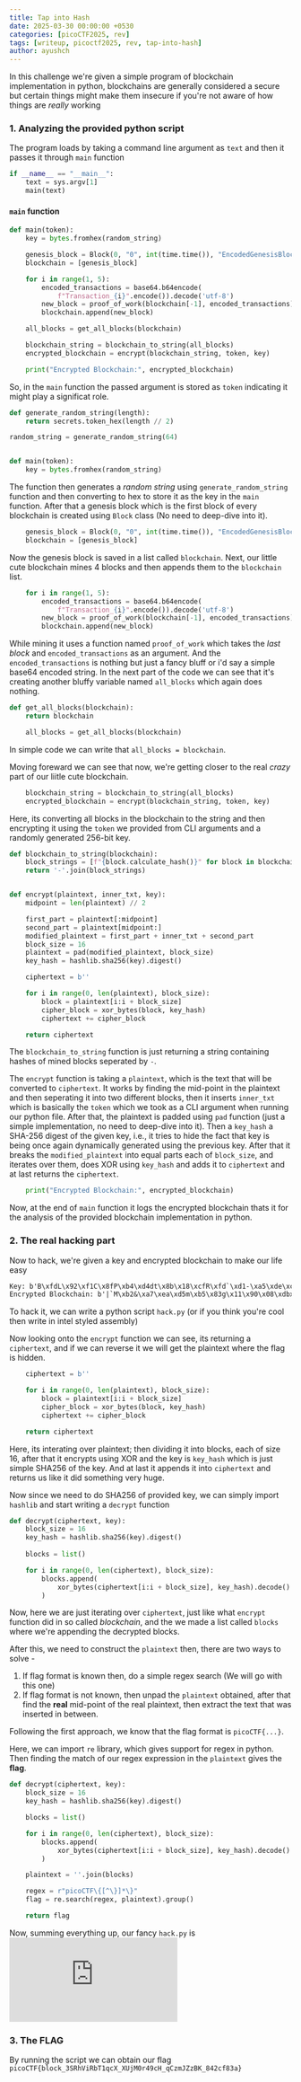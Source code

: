 ```yaml
---
title: Tap into Hash
date: 2025-03-30 00:00:00 +0530
categories: [picoCTF2025, rev]
tags: [writeup, picoctf2025, rev, tap-into-hash]
author: ayushch
---
```


In this challenge we're given a simple program of blockchain implementation in python, blockchains are generally considered a secure but certain things might make them insecure if you're not aware of how things are *really* working

### 1. Analyzing the provided python script
The program loads by taking a command line argument as `text` and then it passes it through `main` function 
```python
if __name__ == "__main__":
    text = sys.argv[1]
    main(text)
```
#### `main` function
```python
def main(token):
    key = bytes.fromhex(random_string)

    genesis_block = Block(0, "0", int(time.time()), "EncodedGenesisBlock", 0)
    blockchain = [genesis_block]

    for i in range(1, 5):
        encoded_transactions = base64.b64encode(
            f"Transaction_{i}".encode()).decode('utf-8')
        new_block = proof_of_work(blockchain[-1], encoded_transactions)
        blockchain.append(new_block)

    all_blocks = get_all_blocks(blockchain)

    blockchain_string = blockchain_to_string(all_blocks)
    encrypted_blockchain = encrypt(blockchain_string, token, key)

    print("Encrypted Blockchain:", encrypted_blockchain)
```
So, in the `main` function the passed argument is stored as `token` indicating it might play a significat role.
```python
def generate_random_string(length):
    return secrets.token_hex(length // 2)

random_string = generate_random_string(64)


def main(token):
    key = bytes.fromhex(random_string)
```
The function then generates a *random string* using `generate_random_string` function and then converting to hex to store it as the key in the `main` function.
After that a genesis block which is the first block of every blockchain is created using `Block` class (No need to deep-dive into it).
```python
    genesis_block = Block(0, "0", int(time.time()), "EncodedGenesisBlock", 0)
    blockchain = [genesis_block]
```
Now the genesis block is saved in a list called `blockchain`.
Next, our little cute blockchain mines 4 blocks and then appends them to the `blockchain` list.
```python
    for i in range(1, 5):
        encoded_transactions = base64.b64encode(
            f"Transaction_{i}".encode()).decode('utf-8')
        new_block = proof_of_work(blockchain[-1], encoded_transactions)
        blockchain.append(new_block)
```
While mining it uses a function named `proof_of_work` which takes the *last block* and `encoded_transactions` as an argument. And the `encoded_transactions` is nothing but just a fancy bluff or i'd say a simple base64 encoded string.
In the next part of the code we can see that it's creating another bluffy variable named `all_blocks` which again does nothing.
```python
def get_all_blocks(blockchain):
    return blockchain
```
```python
    all_blocks = get_all_blocks(blockchain)
```
In simple code we can write that `all_blocks = blockchain`.

Moving foreward we can see that now, we're getting closer to the real *crazy* part of our liitle cute blockchain.
```python
    blockchain_string = blockchain_to_string(all_blocks)
    encrypted_blockchain = encrypt(blockchain_string, token, key)
```
Here, its converting all blocks in the blockchain to the string and then encrypting it using the `token` we provided from CLI arguments and a randomly generated 256-bit key.
```python
def blockchain_to_string(blockchain):
    block_strings = [f"{block.calculate_hash()}" for block in blockchain]
    return '-'.join(block_strings)


def encrypt(plaintext, inner_txt, key):
    midpoint = len(plaintext) // 2

    first_part = plaintext[:midpoint]
    second_part = plaintext[midpoint:]
    modified_plaintext = first_part + inner_txt + second_part
    block_size = 16
    plaintext = pad(modified_plaintext, block_size)
    key_hash = hashlib.sha256(key).digest()

    ciphertext = b''

    for i in range(0, len(plaintext), block_size):
        block = plaintext[i:i + block_size]
        cipher_block = xor_bytes(block, key_hash)
        ciphertext += cipher_block

    return ciphertext
```
The `blockchain_to_string` function is just returning a string containing hashes of mined blocks seperated by `-`.

The `encrypt` function is taking a `plaintext`, which is the text that will be converted to `ciphertext`. It works by finding the mid-point in the plaintext and then seperating it into two different blocks,
then it inserts `inner_txt` which is basically the `token` which we took as a CLI argument when running our python file. After that, the plaintext is padded using `pad` function (just a simple implementation, no need to deep-dive into it).
Then a `key_hash` a SHA-256 digest of the given key, i.e., it tries to hide the fact that key is being once again dynamically generated using the previous key.
After that it breaks the `modified_plaintext` into equal parts each of `block_size`, and iterates over them, does XOR using `key_hash` and adds it to `ciphertext` and at last returns the `ciphertext`.
```python
    print("Encrypted Blockchain:", encrypted_blockchain)
````
Now, at the end of `main` function it logs the encrypted blockchain thats it for the analysis of the provided blockchain implementation in python.


### 2. The real hacking part
Now to hack, we're given a key and encrypted blockchain to make our life easy
```txt
Key: b'B\xfdL\x92\xf1C\x8fP\xb4\xd4dt\x8b\x18\xcfR\xfd`\xd1-\xa5\xde\xcd\x89\xee\xdb\xfb\r\x83&\x07\x82'
Encrypted Blockchain: b'|`M\xb2&\xa7\xea\xd5m\xb5\x83g\x11\x90\x08\xdbx7L\xb2v\xa0\xb8\xd4;\xbe\xdd`E\xc4\x01\xdb/:\x18\xe5s\xa6\xee\x8e;\xbd\xd8i\x19\x94X\xda|2\x19\xe2v\xf4\xed\x81m\xbb\xdd1\x13\x98\x08\xd3d3K\xe4t\xf1\xec\x83;\xbe\x83c\x18\x93]\xda|2\x1e\xe7&\xa9\xbd\xd0a\xee\x8a4\x13\xc3Z\xd3x7J\xb5u\xa1\xe9\x81o\xbf\x8ec\x12\x90\x0c\xd3y3N\xe3 \xa6\xbe\x85>\xe9\x82c\x14\x92\x0c\x81\x7f.K\xb6t\xa3\xee\x80o\xb4\x8dcE\x94\x08\x82(3K\xe2r\xa5\xe9\xd0o\xef\x8f1\x10\xc5\x0c\xd2\x7f`\x0b\xefs\xff\xcc\xe2\x1e\xf7\xd9<O\xc2R\xbczP)\xeeF\xf9\xdd\xd4\x0c\xbd\xca3x\xfea\xb6#NK\xf4$\xa9\xec\xfe\x07\xfd\xf8*M\xebc\x99\x0bH$\xbe$\xa2\xec\xd0`\xbf\xda-\x10\x91\\\xd3-eJ\xb6#\xa3\xea\xd2m\xbc\xddfC\xc5\t\x82+fO\xe2(\xa9\xee\x85k\xe8\x822\r\x91\t\x86y1I\xe7!\xf5\xb6\x8e>\xbd\xdae\x14\x98\t\xd6(1M\xbfv\xa9\xe9\x85=\xe8\xdadB\x92\x00\xdb*fB\xb2!\xa5\xeb\x83<\xea\x8d5A\x96\x0c\xd2\x7f2M\xb2(\xa6\xea\xd5l\xea\xdab\x16\x8c\t\xd3z`C\xe3(\xa0\xb7\x81j\xee\xd9hE\x95\x0b\x82*aO\xb2"\xa7\xeb\x86:\xbe\xd9gC\x97\x01\xd4yf\x19\xe0\'\xa3\xb9\x80>\xbb\xdahE\x93\x0f\x82,`\x1d\xb5#\xa7\xb6\x82k\xbc\x8ci\x14\x97;\xe1'
```

To hack it, we can write a python script `hack.py` (or if you think you're cool then write in intel styled assembly)

Now looking onto the `encrypt` function we can see, its returning a `ciphertext`, and if we can reverse it we will get the plaintext where the flag is hidden.
```py
    ciphertext = b''

    for i in range(0, len(plaintext), block_size):
        block = plaintext[i:i + block_size]
        cipher_block = xor_bytes(block, key_hash)
        ciphertext += cipher_block

    return ciphertext
```

Here, its interating over plaintext; then dividing it into blocks, each of size 16, after that it encrypts using XOR and the key is `key_hash` which is just simple SHA256 of the key.
And at last it appends it into `ciphertext` and returns us like it did something very huge.

Now since we need to do SHA256 of provided key, we can simply import `hashlib` and start writing a `decrypt` function
```py
def decrypt(ciphertext, key):
    block_size = 16
    key_hash = hashlib.sha256(key).digest()
    
    blocks = list()

    for i in range(0, len(ciphertext), block_size):
        blocks.append(
            xor_bytes(ciphertext[i:i + block_size], key_hash).decode()
        )
```
Now, here we are just iterating over `ciphertext`, just like what `encrypt` function did in so called *blockchain*, and the we made a list called `blocks` where we're appending the decrypted blocks.

After this, we need to construct the `plaintext` then, there are two ways to solve -
1. If flag format is known then, do a simple regex search (We will go with this one)
2. If flag format is not known, then unpad the `plaintext` obtained, after that find the **real** mid-point of the real plaintext, then extract the text that was inserted in between.


Following the first approach, we know that the flag format is `picoCTF{...}`.

Here, we can import `re` library, which gives support for regex in python. Then finding the match of our regex expression in the `plaintext` gives the **flag**.
```py
def decrypt(ciphertext, key):
    block_size = 16
    key_hash = hashlib.sha256(key).digest()

    blocks = list()

    for i in range(0, len(ciphertext), block_size):
        blocks.append(
            xor_bytes(ciphertext[i:i + block_size], key_hash).decode()
        )

    plaintext = ''.join(blocks)

    regex = r"picoCTF\{[^\}]*\}"
    flag = re.search(regex, plaintext).group()

    return flag
```

Now, summing everything up, our fancy `hack.py` is ![here](https://github.com/ayushch80/ctf-writeups/blob/main/2025/Pico%20CTF%202025/rev/TapintoHash_solve.py)

### 3. The FLAG
By running the script we can obtain our flag `picoCTF{block_3SRhViRbT1qcX_XUjM0r49cH_qCzmJZzBK_842cf83a}`